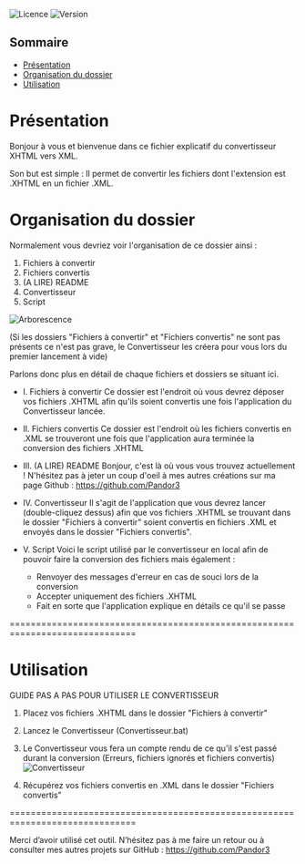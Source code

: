 ![Licence](https://img.shields.io/badge/licence-MIT-green.svg)
![Version](https://img.shields.io/badge/version-1.0-blue.svg)

## Sommaire
- [Présentation](#Présentation)
- [Organisation du dossier](#Organisation-du-dossier)
- [Utilisation](#Utilisation)

# Présentation
Bonjour à vous et bienvenue dans ce fichier explicatif du convertisseur XHTML vers XML.

Son but est simple : Il permet de convertir les fichiers dont l'extension est .XHTML en un fichier .XML.

# Organisation du dossier

Normalement vous devriez voir l'organisation de ce dossier ainsi : 

1) Fichiers à convertir
2) Fichiers convertis
3) (A LIRE) README
4) Convertisseur
5) Script

![Arborescence](https://ibb.co/7dLvGHHj)

(Si les dossiers "Fichiers à convertir" et "Fichiers convertis" ne sont pas présents ce n'est pas grave, le Convertisseur les créera pour vous lors du premier lancement à vide)

Parlons donc plus en détail de chaque fichiers et dossiers se situant ici.

- I. Fichiers à convertir
Ce dossier est l'endroit où vous devrez déposer vos fichiers .XHTML afin qu'ils soient convertis une fois l'application du Convertisseur lancée.

- II. Fichiers convertis
Ce dossier est l'endroit où les fichiers convertis en .XML se trouveront une fois que l'application aura terminée la conversion des fichiers .XHTML

- III. (A LIRE) README
Bonjour, c'est là où vous vous trouvez actuellement ! N'hésitez pas à jeter un coup d'oeil à mes autres créations sur ma page Github : https://github.com/Pandor3

- IV. Convertisseur
Il s'agit de l'application que vous devrez lancer (double-cliquez dessus) afin que vos fichiers .XHTML se trouvant dans le dossier "Fichiers à convertir" soient convertis en fichiers .XML et envoyés dans le dossier "Fichiers convertis".

- V. Script
Voici le script utilisé par le convertisseur en local afin de pouvoir faire la conversion des fichiers mais également :
    - Renvoyer des messages d'erreur en cas de souci lors de la conversion
    - Accepter uniquement des fichiers .XHTML
    - Fait en sorte que l'application explique en détails ce qu'il se passe

==============================================================================

# Utilisation

GUIDE PAS A PAS POUR UTILISER LE CONVERTISSEUR

1. Placez vos fichiers .XHTML dans le dossier "Fichiers à convertir"

2. Lancez le Convertisseur (Convertisseur.bat)

3. Le Convertisseur vous fera un compte rendu de ce qu'il s'est passé durant la conversion (Erreurs, fichiers ignorés et fichiers convertis)
![Convertisseur](https://ibb.co/Jj5VnVp4)

5. Récupérez vos fichiers convertis en .XML dans le dossier "Fichiers convertis"

==============================================================================

Merci d’avoir utilisé cet outil. 
N’hésitez pas à me faire un retour ou à consulter mes autres projets sur GitHub : https://github.com/Pandor3

